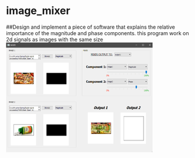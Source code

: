 # image_mixer
##Design and implement a piece of software that explains the relative importance of the magnitude and phase components. this program work on 2d signals as images with the same size
<img src="image/md.png" alt="SurfaceRendring" width="400" height="300">

